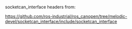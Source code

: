 socketcan_interface headers from: 

https://github.com/ros-industrial/ros_canopen/tree/melodic-devel/socketcan_interface/include/socketcan_interface